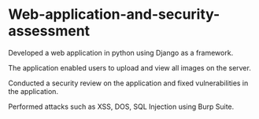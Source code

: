 # Web-application-and-security-assessment

Developed a web application in python using Django as a framework.

The application enabled users to upload and view all images on the server.

Conducted a security review on the application and fixed vulnerabilities in the application.

Performed attacks such as XSS, DOS, SQL Injection using Burp Suite.
